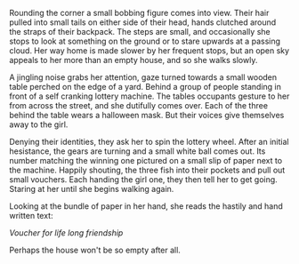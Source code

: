 Rounding the corner a small bobbing figure comes into view. Their hair
pulled into small tails on either side of their head, hands clutched
around the straps of their backpack. The steps are small, and
occasionally she stops to look at something on the ground or to stare
upwards at a passing cloud. Her way home is made slower by her frequent
stops, but an open sky appeals to her more than an empty house, and so
she walks slowly. 

A jingling noise grabs her attention, gaze turned towards a small wooden
table perched on the edge of a yard. Behind a group of people standing
in front of a self cranking lottery machine. The tables occupants
gesture to her from across the street, and she dutifully comes over.
Each of the three behind the table wears a halloween mask. But their
voices give themselves away to the girl. 

Denying their identities, they ask her to spin the lottery wheel. After
an initial hesistance, the gears are turning and a small white ball
comes out. Its number matching the winning one pictured on a small slip
of paper next to the machine. Happily shouting, the three fish into
their pockets and pull out small vouchers. Each handing the girl one,
they then tell her to get going. Staring at her until she begins walking
again. 

Looking at the bundle of paper in her hand, she reads the hastily and
hand written text: 

_Voucher for life long friendship_ 

Perhaps the house won't be so empty after all. 

